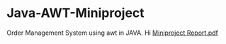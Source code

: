 # Java-AWT-Miniproject
Order Management System using awt in JAVA.
Hi
[Miniproject Report.pdf](https://github.com/Vashesh08/Java-AWT-Miniproject/files/7705337/Miniproject.Report.pdf)
